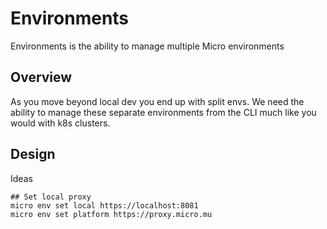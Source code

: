 # Environments

Environments is the ability to manage multiple Micro environments

## Overview

As you move beyond local dev you end up with split envs. We need the ability to manage 
these separate environments from the CLI much like you would with k8s clusters.

## Design

Ideas

```
## Set local proxy
micro env set local https://localhost:8081
micro env set platform https://proxy.micro.mu
```
